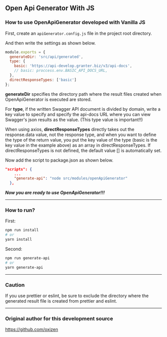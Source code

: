 

## Open Api Generator With JS


### How to use OpenApiGenerator developed with Vanilla JS

First, create an `apiGenerator.config.js` file in the project root directory.

And then write the settings as shown below.

```js
module.exports = {
  generateDir: 'src/api/generated',
  type: {
    basic: 'https://api-develop.granter.biz/v3/api-docs',
    // basic: proccess.env.BASIC_API_DOCS_URL,
  },
  directResponseTypes: ['basic']
};
```

**generateDir** specifies the directory path where the result files created when OpenApiGenerator is executed are stored.

For **type**, if the written Swagger API document is divided by domain, write a key value to specify and specify the api-docs URL where you can view Swagger's json results as the value. (This type value is important!!)

When using axios, **directResponseTypes** directly takes out the response.data value, not the response type, and when you want to define the type of the return value, you put the key value of the type (basic is the key value in the example above) as an array in directResponseTypes.
If directResponseTypes is not defined, the default value [] is automatically set.


Now add the script to package.json as shown below.

```json
"scripts": {
    ...
    "generate-api": "node src/modules/openApiGenerator"
  },
```



***Now you are ready to use OpenApiGenerator!!!***


---

### How to run?


First:

```bash
npm run install
# or
yarn install
```


Second:

```bash
npm run generate-api
# or
yarn generate-api
```

---

### Caution

If you use prettier or eslint, be sure to exclude the directory where the generated result file is created from prettier and eslint.


---

### Original author for this development source



https://github.com/oxizen